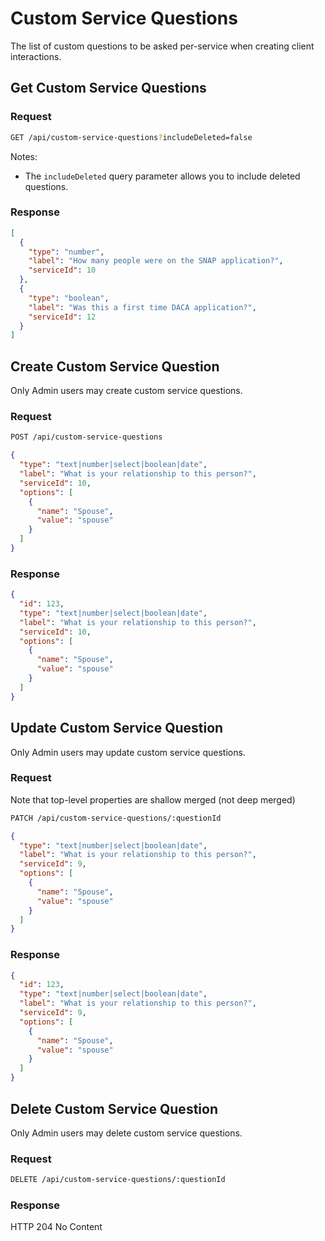 # Custom Service Questions

The list of custom questions to be asked per-service when creating client interactions.

## Get Custom Service Questions

### Request

```sh
GET /api/custom-service-questions?includeDeleted=false
```

Notes:

- The `includeDeleted` query parameter allows you to include deleted questions.

### Response

```json
[
  {
    "type": "number",
    "label": "How many people were on the SNAP application?",
    "serviceId": 10
  },
  {
    "type": "boolean",
    "label": "Was this a first time DACA application?",
    "serviceId": 12
  }
]
```

## Create Custom Service Question

Only Admin users may create custom service questions.

### Request

```sh
POST /api/custom-service-questions
```

```json
{
  "type": "text|number|select|boolean|date",
  "label": "What is your relationship to this person?",
  "serviceId": 10,
  "options": [
    {
      "name": "Spouse",
      "value": "spouse"
    }
  ]
}
```

### Response

```json
{
  "id": 123,
  "type": "text|number|select|boolean|date",
  "label": "What is your relationship to this person?",
  "serviceId": 10,
  "options": [
    {
      "name": "Spouse",
      "value": "spouse"
    }
  ]
}
```

## Update Custom Service Question

Only Admin users may update custom service questions.

### Request

Note that top-level properties are shallow merged (not deep merged)

```sh
PATCH /api/custom-service-questions/:questionId
```

```json
{
  "type": "text|number|select|boolean|date",
  "label": "What is your relationship to this person?",
  "serviceId": 9,
  "options": [
    {
      "name": "Spouse",
      "value": "spouse"
    }
  ]
}
```

### Response

```json
{
  "id": 123,
  "type": "text|number|select|boolean|date",
  "label": "What is your relationship to this person?",
  "serviceId": 9,
  "options": [
    {
      "name": "Spouse",
      "value": "spouse"
    }
  ]
}
```

## Delete Custom Service Question

Only Admin users may delete custom service questions.

### Request

```sh
DELETE /api/custom-service-questions/:questionId
```

### Response

HTTP 204 No Content
